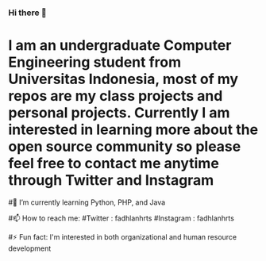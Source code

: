 ### Hi there 👋

# I am an undergraduate Computer Engineering student from Universitas Indonesia, most of my repos are my class projects and personal projects. Currently I am interested in learning more about the open source community so please feel free to contact me anytime through Twitter and Instagram

#🌱 I’m currently learning Python, PHP, and Java

#📫 How to reach me:
#Twitter : fadhlanhrts
#Instagram : fadhlanhrts

#⚡ Fun fact: I'm interested in both organizational and human resource development

<!--
**fadhlanhrts/fadhlanhrts** is a ✨ _special_ ✨ repository because its `README.md` (this file) appears on your GitHub profile.

Here are some ideas to get you started:

- 🔭 I’m currently working on ...
- 🌱 I’m currently learning ...
- 👯 I’m looking to collaborate on ...
- 🤔 I’m looking for help with ...
- 💬 Ask me about ...
- 📫 How to reach me: ...
- 😄 Pronouns: ...
- ⚡ Fun fact: ...
-->
